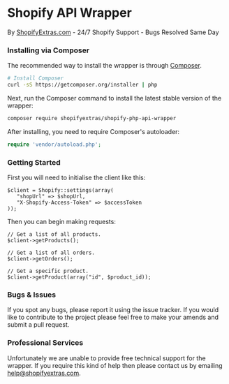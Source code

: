 # Shopify API Wrapper 
By [ShopifyExtras.com](http://www.shopifyextras.com) - 24/7 Shopify Support - Bugs Resolved Same Day

### Installing via Composer
The recommended way to install the wrapper is through
[Composer](http://getcomposer.org).

```bash
# Install Composer
curl -sS https://getcomposer.org/installer | php
```

Next, run the Composer command to install the latest stable version of the wrapper:

```bash
composer require shopifyextras/shopify-php-api-wrapper
```
After installing, you need to require Composer's autoloader:

```php
require 'vendor/autoload.php';
```

### Getting Started

First you will need to initialise the client like this:

```
$client = Shopify::settings(array(
   "shopUrl" => $shopUrl,
   "X-Shopify-Access-Token" => $accessToken
));
```

Then you can begin making requests:
```
// Get a list of all products. 
$client->getProducts();

// Get a list of all orders. 
$client->getOrders();

// Get a specific product.
$client->getProduct(array("id", $product_id));
```

### Bugs & Issues
If you spot any bugs, please report it using the issue tracker. If you would like to contribute to the project please feel free to make your amends and submit a pull request. 

### Professional Services
Unfortunately we are unable to provide free technical support for the wrapper. If you require this kind of help then please contact us by emailing [help@shopifyextras.com](mailto:help@shopifyextras.com). 
